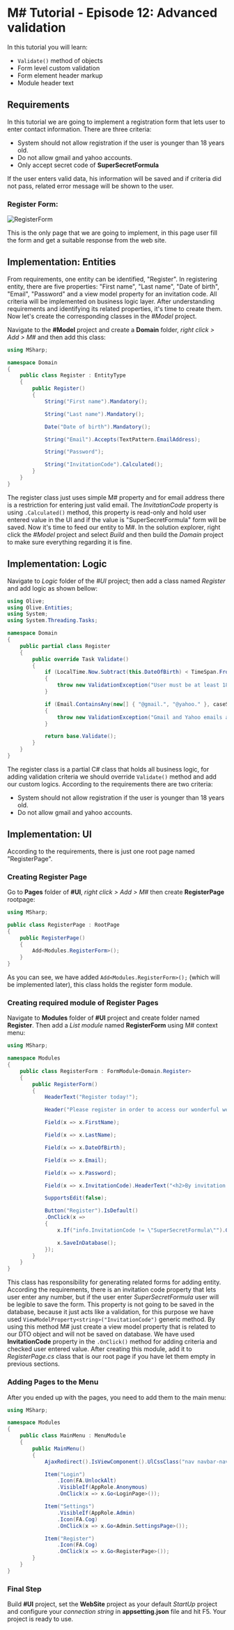 # M# Tutorial - Episode 12: Advanced validation

In this tutorial you will learn:

- `Validate()` method of objects
- Form level custom validation
- Form element header markup
- Module header text

## Requirements

In this tutorial we are going to implement a registration form that lets user to enter contact information. There are three criteria:

- System should not allow registration if the user is younger than 18 years old.
- Do not allow gmail and yahoo accounts.
- Only accept secret code of **SuperSecretFormula**

If the user enters valid data, his information will be saved and if criteria did not pass, related error message will be shown to the user.

### Register Form:

![RegisterForm](RegisterForm.PNG "RegisterForm")

This is the only page that we are going to implement, in this page user fill the form and get a suitable response from the web site.

## Implementation: Entities

From requirements, one entity can be identified, "Register". In registering entity, there are five properties: "First name", "Last name", "Date of birth", "Email", "Password" and a view model property for an invitation code. All criteria will be implemented on business logic layer.
After understanding requirements and identifying its related properties, it's time to create them. Now let's create the corresponding classes in the *#Model* project.

Navigate to the **#Model** project and create a **Domain** folder, *right click > Add > M#* and then add this class:

```C#
using MSharp;

namespace Domain
{
    public class Register : EntityType
    {
        public Register()
        {
            String("First name").Mandatory();

            String("Last name").Mandatory();

            Date("Date of birth").Mandatory();

            String("Email").Accepts(TextPattern.EmailAddress);

            String("Password");

            String("InvitationCode").Calculated();
        }
    }
}
```

The register class just uses simple M# property and for email address there is a restriction for entering just valid email. The *InvitationCode* property is using `.Calculated()` method, this property is read-only and hold user entered value in the UI and if the value is "SuperSecretFormula" form will be saved.
Now it's time to feed our entity to M#. In the solution explorer, right click the *#Model* project and select *Build* and then build the *Domain* project to make sure everything regarding it is fine.

## Implementation: Logic

Navigate to *Logic* folder of the *#UI* project; then add a class named *Register* and add logic as shown bellow:

```C#
using Olive;
using Olive.Entities;
using System;
using System.Threading.Tasks;

namespace Domain
{
    public partial class Register
    {
        public override Task Validate()
        {
            if (LocalTime.Now.Subtract(this.DateOfBirth) < TimeSpan.FromDays(365 * 18))
            {
                throw new ValidationException("User must be at least 18 years old to register.");
            }

            if (Email.ContainsAny(new[] { "@gmail.", "@yahoo." }, caseSensitive: false))
            {
                throw new ValidationException("Gmail and Yahoo emails are not accepted.");
            }

            return base.Validate();
        }
    }
}
```

The register class is a partial C# class that holds all business logic, for adding validation criteria we should override `Validate()` method and add our custom logics. According to the requirements there are two criteria:

- System should not allow registration if the user is younger than 18 years old.
- Do not allow gmail and yahoo accounts.

## Implementation: UI

According to the requirements, there is just one root page named "RegisterPage".

### Creating Register Page

Go to **Pages** folder of **#UI**, *right click > Add > M#*  then create **RegisterPage** rootpage:

```C#
using MSharp;

public class RegisterPage : RootPage
{
    public RegisterPage()
    {
        Add<Modules.RegisterForm>();
    }
}
```

As you can see, we have added `Add<Modules.RegisterForm>();` (which will be implemented later), this class holds the register form module.

### Creating required module of Register Pages

Navigate to **Modules** folder of **#UI** project and create folder named **Register**. Then add a *List module* named **RegisterForm** using M# context menu:

```C#
using MSharp;

namespace Modules
{
    public class RegisterForm : FormModule<Domain.Register>
    {
        public RegisterForm()
        {
            HeaderText("Register today!");

            Header("Please register in order to access our wonderful website.");

            Field(x => x.FirstName);

            Field(x => x.LastName);

            Field(x => x.DateOfBirth);

            Field(x => x.Email);

            Field(x => x.Password);

            Field(x => x.InvitationCode).HeaderText("<h2>By invitation only</h2>").Label("Early registration secret code");

            SupportsEdit(false);

            Button("Register").IsDefault()
            .OnClick(x =>
            {
                x.If("info.InvitationCode != \"SuperSecretFormula\"").GentleMessage("Invalid registration key.").Exits();

                x.SaveInDatabase();
            });
        }
    }
}
```

This class has responsibility for generating related forms for adding entity. According the requirements, there is an invitation code property that lets user enter any number, but if the user enter *SuperSecretFormula* user will be legible to save the form. This property is not going to be saved in the database, because it just acts like a validation, for this purpose we have used `ViewModelProperty<string>("InvitationCode")` generic method. By using this method M# just create a view model property that is related to our DTO object and will not be saved on database. We have used **InvitationCode** property in the `.OnClick()` method for adding criteria and checked user entered value. After creating this module, add it to *RegisterPage.cs* class that is our root page if you have let them empty in previous sections.

### Adding Pages to the Menu

After you ended up with the pages, you need to add them to the main menu:

```C#
using MSharp;

namespace Modules
{
    public class MainMenu : MenuModule
    {
        public MainMenu()
        {
            AjaxRedirect().IsViewComponent().UlCssClass("nav navbar-nav dropped-submenu");

            Item("Login")
                .Icon(FA.UnlockAlt)
                .VisibleIf(AppRole.Anonymous)
                .OnClick(x => x.Go<LoginPage>());

            Item("Settings")
                .VisibleIf(AppRole.Admin)
                .Icon(FA.Cog)
                .OnClick(x => x.Go<Admin.SettingsPage>());

            Item("Register")
                .Icon(FA.Cog)
                .OnClick(x => x.Go<RegisterPage>());
        }
    }
}
```

### Final Step

Build **#UI** project, set the **WebSite** project as your default *StartUp* project and configure your *connection string* in **appsetting.json** file and hit F5. Your project is ready to use.
